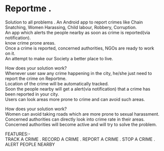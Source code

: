 # Reportme . 
Solution to all problems . 
An Android app to report crimes like Chain Snatching, Women Harassing, Child labour, Robbery, Corruption.  
An app which alerts the people nearby as soon as crime is reported(via notification).  
know crime prone areas.  
Once a crime is reported, concerned authorities, NGOs are ready to work on it.  
An attempt to make our Society a better place to live.  
  
How does your solution work?   
Whenever user saw any crime happening in the city, he/she just need to report the crime on Reportme.  
Location of the crime will be automatically tracked.  
Soon the people nearby will get a alert(via notification) that a crime has been reported in your city.  
Users can look areas more prone to crime and can avoid such areas.  
  
How does your solution work?   
Women can avoid taking roads which are more prone to sexual harassment.  
Concerned authorities can directly look into crime rate in their areas.  
Concerned authorities will become active and will try to solve the problem.  
  
FEATURES:-  
TRACK A CRIME . 
RECORD A CRIME . 
REPORT A CRIME . 
STOP A CRIME . 
ALERT PEOPLE NEARBY   

